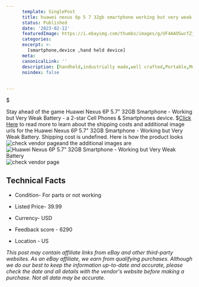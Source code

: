 ```yaml
---
      template: SinglePost
      title: huawei nexus 6p 5 7 32gb smartphone working but very weak battery
      status: Published
      date: '2023-02-12'
      featuredImage: https://i.ebayimg.com/thumbs/images/g/UF4AAOSwcfZjtGYe/s-l225.jpg
      categories: 
      excerpt: >-
        [smartphone,device ,hand held device]
      meta:
      canonicalLink: ''
      description: [handheld,industrially made,well crafted,Portable,Mobile,Compact,Convenient,Lightweight,Maneuverable,Man-portable,Miniature,Carriable,Hand-held,Light,Holdable,Transportable,Mobile device,Pocket-sized,On-the-go,Wireless,Cordless,Compact size,Convenient size, smartphone,device ,hand held device]
      noindex: false
      
        
---
```

$

Stay ahead of the game Huawei Nexus 6P 5.7" 32GB Smartphone - Working but Very Weak Battery - a 2-star Cell Phones & Smartphones device.
$[Click Here](https://www.ebay.com/itm/234845715272?hash=item36ade53b48%3Ag%3AUF4AAOSwcfZjtGYe&mkevt=1&mkcid=1&mkrid=711-53200-19255-0&campid=%253CePNCampaignId%253E&customid=%253CreferenceId%253E&toolid=10049) to read more to learn about the shipping costs and additional image urls for the Huawei Nexus 6P 5.7" 32GB Smartphone - Working but Very Weak Battery. Shipping cost is undefined. Here is how the product looks ![check vendor page](https://i.ebayimg.com/thumbs/images/g/UF4AAOSwcfZjtGYe/s-l225.jpg)and the additional images are![Huawei Nexus 6P 5.7" 32GB Smartphone - Working but Very Weak Battery](https://i.ebayimg.com/images/g/UF4AAOSwcfZjtGYe/s-l1600.jpg)![check vendor page](https://origin-galleryplus.ebayimg.com/ws/web/234845715272_2_0_1/225x225.jpg,https://origin-galleryplus.ebayimg.com/ws/web/234845715272_3_0_1/225x225.jpg,https://origin-galleryplus.ebayimg.com/ws/web/234845715272_4_0_1/225x225.jpg,https://origin-galleryplus.ebayimg.com/ws/web/234845715272_5_0_1/225x225.jpg,https://origin-galleryplus.ebayimg.com/ws/web/234845715272_6_0_1/225x225.jpg,https://origin-galleryplus.ebayimg.com/ws/web/234845715272_7_0_1/225x225.jpg,https://origin-galleryplus.ebayimg.com/ws/web/234845715272_8_0_1/225x225.jpg,https://origin-galleryplus.ebayimg.com/ws/web/234845715272_9_0_1/225x225.jpg,https://origin-galleryplus.ebayimg.com/ws/web/234845715272_10_0_1/225x225.jpg)



 ## Technical Facts 



     
      

 - Condition- For parts or not working 


      

 - Listed Price- 39.99 


      

 - Currency- USD 


      

 - Feedback score - 6290 


      

 - Location - US 


      
      

 *_This post may contain affiliate links from eBay and other third-party websites. As an eBay affiliate, we earn from qualifying purchases. Although we do our best to keep the information up-to-date and accurate, please check the date and all details with the vendor's website before making a purchase. Not all data may be accurate._*






